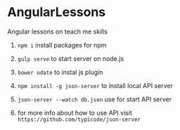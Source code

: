 # AngularLessons
Angular lessons on teach me skills

1. ```npm i``` install packages for npm
2. ```gulp serve``` to start server on node.js
3. ```bower udate``` to instal js plugin
4. ```npm install -g json-server``` to install local API server
5. ```json-server --watch db.json``` use for start API server

6. for more info about how to use API visit ```https://github.com/typicode/json-server```

